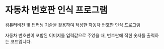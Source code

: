# 자동차 번호판 인식 프로그램
컴퓨터비전 및 딥러닝 기술을 활용하여 작성한 자동차 번호판 인식 프로그램

자동차 번호판이 포함된 이미지를 입력값으로 주었을 때, 번호판에 적힌 숫자를 출력하는 코드입니다.
